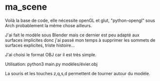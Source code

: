 # ma_scene

Voilà la base de code, elle nécessite openGL et glut, "python-opengl"
sous Arch probablement la même chose ailleurs.

J'ai fait le modèle sous Blender mais ce dernier est peu adapté aux
surfaces implicites donc j'ai passé mon temps à supprimer les sommets
de surfaces explicites, triste histoire…

J'ai choisi le format OBJ car il est très simple.

Utilisation:
    python3 main.py modèles/évier.obj

La souris et les touches z,q,s,d permettent de tourner autour du
modèle.
